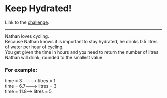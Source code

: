 # Keep Hydrated!

Link to the [challenge](https://www.codewars.com/kata/keep-hydrated-1/train/javascript).

---

Nathan loves cycling. <br>
Because Nathan knows it is important to stay hydrated, he drinks 0.5 litres of water per hour of cycling. <br>
You get given the time in hours and you need to return the number of litres Nathan will drink, rounded to the smallest value.

### For example:

time = 3 ----> litres = 1 <br>
time = 6.7---> litres = 3 <br>
time = 11.8--> litres = 5